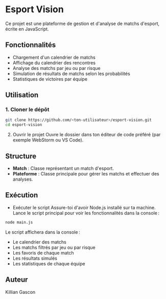 
# Esport Vision

Ce projet est une plateforme de gestion et d'analyse de matchs d'esport, écrite en JavaScript.

## Fonctionnalités

- Chargement d'un calendrier de matchs
- Affichage du calendrier des rencontres
- Analyse des matchs par jeu ou par risque
- Simulation de résultats de matchs selon les probabilités
- Statistiques de victoires par équipe

## Utilisation

### 1. Cloner le dépôt

```bash
git clone https://github.com/<ton-utilisateur>/esport-vision.git
cd esport-vision
```

2. Ouvrir le projet
   Ouvre le dossier dans ton éditeur de code préféré (par exemple WebStorm ou VS Code).

## Structure

- **Match** : Classe représentant un match d'esport.
- **Plateforme** : Classe principale pour gérer les matchs et effectuer des analyses.

## Exécution

- Exécuter le script
   Assure-toi d'avoir Node.js installé sur ta machine.
   Lance le script principal pour voir les fonctionnalités dans la console :

```bash
node main.js
```

Le script affichera dans la console :
- Le calendrier des matchs
- Les matchs filtrés par jeu ou par risque
- Les favoris de chaque match
- Les résultats simulés
- Les statistiques de chaque équipe

## Auteur

Killian Gascon
